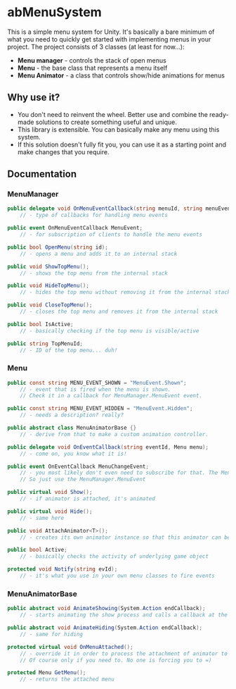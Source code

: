 # abMenuSystem

This is a simple menu system for Unity. It's basically a bare minimum of what you need to quickly get started with implementing menus in your project.
The project consists of 3 classes (at least for now...):
- __Menu manager__ - controls the stack of open menus
- __Menu__ - the base class that represents a menu itself
- __Menu Animator__ - a class that controls show/hide animations for menus


## Why use it?
- You don't need to reinvent the wheel. Better use and combine the ready-made solutions to create something useful and unique.
- This library is extensible. You can basically make any menu using this system.
- If this solution doesn't fully fit you, you can use it as a starting point and make changes that you require.


## Documentation

### MenuManager
```cs
public delegate void OnMenuEventCallback(string menuId, string menuEvent);
	// - type of callbacks for handling menu events

public event OnMenuEventCallback MenuEvent;
	// - for subscription of clients to handle the menu events

public bool OpenMenu(string id);
	// - opens a menu and adds it to an internal stack

public void ShowTopMenu();
	// - shows the top menu from the internal stack

public void HideTopMenu();
	// - hides the top menu without removing it from the internal stack

public void CloseTopMenu();
	// - closes the top menu and removes it from the internal stack

public bool IsActive;
	// - basically checking if the top menu is visible/active

public string TopMenuId;
	// - ID of the top menu... duh!
```


### Menu
```cs
public const string MENU_EVENT_SHOWN = "MenuEvent.Shown";
	// - event that is fired when the menu is shown.
	// Check it in a callback for MenuManager.MenuEvent event.

public const string MENU_EVENT_HIDDEN = "MenuEvent.Hidden";
	// - needs a description? really?

public abstract class MenuAnimatorBase {}
	// - derive from that to make a custom animation controller.

public delegate void OnEventCallback(string eventId, Menu menu);
	// - come on, you know what it is!

public event OnEventCallback MenuChangeEvent;
	// - you most likely don't even need to subscribe for that. The Menu Manager does it.
	// So just use the MenuManager.MenuEvent

public virtual void Show();
	// - if animator is attached, it's animated

public virtual void Hide();
	// - same here

public void AttachAnimator<T>();
	// - creates its own animator instance so that this animator can be used only by this menu instance.

public bool Active;
	// - basically checks the activity of underlying game object

protected void Notify(string evId);
	// - it's what you use in your own menu classes to fire events
```
	
	
### MenuAnimatorBase
```cs
public abstract void AnimateShowing(System.Action endCallback);
	// - starts animating the show process and calls a callback at the end. Pretty obvious, no?

public abstract void AnimateHiding(System.Action endCallback);
	// - same for hiding

protected virtual void OnMenuAttached();
	// - override it in order to process the attachment of animator to the menu.
	// Of course only if you need to. No one is forcing you to =)

protected Menu GetMenu();
	// - returns the attached menu
```

